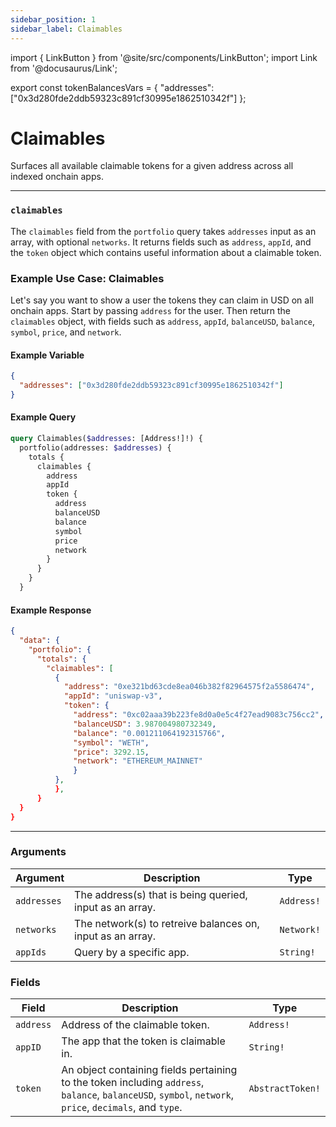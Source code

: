 ```yaml
---
sidebar_position: 1
sidebar_label: Claimables
---
```


import { LinkButton } from '@site/src/components/LinkButton';
import Link from '@docusaurus/Link';

export const tokenBalancesVars = {
  "addresses": ["0x3d280fde2ddb59323c891cf30995e1862510342f"]
};

# Claimables

Surfaces all available claimable tokens for a given address across all indexed onchain apps.

---


### `claimables`

The `claimables` field from the `portfolio` query takes `addresses` input as an array, with optional `networks`. It returns fields such as `address`, `appId`, and the `token` object which contains useful information about a claimable token.

### Example Use Case: Claimables

Let's say you want to show a user the tokens they can claim in USD on all onchain apps. Start by passing `address` for the user. Then return the `claimables` object, with fields such as `address`, `appId`, `balanceUSD`, `balance`, `symbol`, `price`, and `network`.


#### Example Variable

```json
{
  "addresses": ["0x3d280fde2ddb59323c891cf30995e1862510342f"]
}
```

#### Example Query

```graphql
query Claimables($addresses: [Address!]!) {
  portfolio(addresses: $addresses) {
    totals {
      claimables {
        address
        appId
        token {
          address
          balanceUSD
          balance
          symbol
          price
          network
        }
      }
    }
  }
```

#### Example Response

```json
{
  "data": {
    "portfolio": {
      "totals": {
        "claimables": [
          {
            "address": "0xe321bd63cde8ea046b382f82964575f2a5586474",
            "appId": "uniswap-v3",
            "token": {
              "address": "0xc02aaa39b223fe8d0a0e5c4f27ead9083c756cc2",
              "balanceUSD": 3.987004980732349,
              "balance": "0.001211064192315766",
              "symbol": "WETH",
              "price": 3292.15,
              "network": "ETHEREUM_MAINNET"
              }
          },
          },
      }
  }
}
```

<LinkButton href="./sandbox" type="primary" buttonCopy="Try in sandbox" />

---

### Arguments

| Argument      | Description | Type |
| ----------- | ----------- | ----------- |
| `addresses`      | The address(s) that is being queried, input as an array.      | `Address!` | 
| `networks`      | The network(s) to retreive balances on, input as an array.      | `Network!` | 
| `appIds`      | Query by a specific app.       | `String!` | 

### Fields

| Field      | Description | Type |
| ----------- | ----------- | ----------- |
| `address`      | Address of the claimable token.      | `Address!`       |
| `appID`      | The app that the token is claimable in.     | `String!`       |
| `token`      | An object containing fields pertaining to the token including `address`, `balance`, `balanceUSD`, `symbol`, `network`, `price`, `decimals`, and `type`.     | `AbstractToken!`       |
